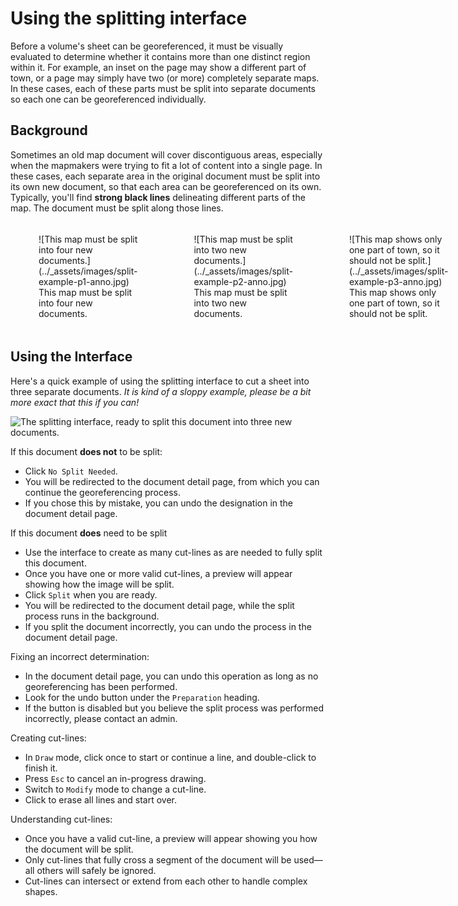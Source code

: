 # Using the splitting interface

Before a volume's sheet can be georeferenced, it must be visually evaluated to determine whether it contains more than one distinct region within it. For example, an inset on the page may show a different part of town, or a page may simply have two (or more) completely separate maps. In these cases, each of these parts must be split into separate documents so each one can be georeferenced individually.

## Background

Sometimes an old map document will cover discontiguous areas, especially when the mapmakers were trying to
fit a lot of content into a single page. In these cases, each separate area in the original document must be split into
its own new document, so that each area can be georeferenced on its own. Typically, you'll find
**strong black lines** delineating different parts of the map. The document must be split along those lines.
	<!-- <img width="100%" src="https://oldinsurancemaps.net/static/img/split-example-p1-anno.jpg" /> -->


<div markdown="span" style="display:flex; flex-direction:row;">
	<figure markdown="span" style="width:33%; padding:5px;">
		![This map must be split into four new documents.](../_assets/images/split-example-p1-anno.jpg)
		<figcaption>This map must be split into four new documents.</figcaption>
	</figure>
	<figure markdown="span" style="width:33%; padding:5px;">
		![This map must be split into two new documents.](../_assets/images/split-example-p2-anno.jpg)
		<figcaption>This map must be split into two new documents.</figcaption>
	</figure>
	<figure markdown="span" style="width:33%; padding:5px;">
		![This map shows only one part of town, so it should not be split.](../_assets/images/split-example-p3-anno.jpg)
		<figcaption>This map shows only one part of town, so it should not be split.</figcaption>
	</figure>
</div>

## Using the Interface

Here's a quick example of using the splitting interface to cut a sheet into three separate documents. *It is kind of a sloppy example, please be a bit more exact that this if you can!*

![The splitting interface, ready to split this document into three new documents.](../_assets/images/alex-split.gif)

If this document **does not** to be split:

- Click <code>No Split Needed</code>.
- You will be redirected to the document detail page, from which you can continue the georeferencing process.
- If you chose this by mistake, you can undo the designation in the document detail page.

If this document **does** need to be split

- Use the interface to create as many cut-lines as are needed to fully split this document.
- Once you have one or more valid cut-lines, a preview will appear showing how the image will be split.
- Click <code>Split</code> when you are ready.
- You will be redirected to the document detail page, while the split process runs in the background.
- If you split the document incorrectly, you can undo the process in the document detail page.

Fixing an incorrect determination:

- In the document detail page, you can undo this operation as long as no georeferencing has been performed.
- Look for the undo <i class="fa fa-undo"></i> button under the <code>Preparation</code> heading.
- If the button is disabled but you believe the split process was performed incorrectly, please contact an admin.

Creating cut-lines:

- In <code>Draw</code> mode, click once to start or continue a line, and double-click to finish it.
- Press <code>Esc</code> to cancel an in-progress drawing.
- Switch to <code>Modify</code> mode to change a cut-line.
- Click <i class="fa fa-refresh"></i> to erase all lines and start over.

Understanding cut-lines:

- Once you have a valid cut-line, a preview will appear showing you how the document will be split.
- Only cut-lines that fully cross a segment of the document will be used&mdash;all others will safely be ignored.
- Cut-lines can intersect or extend from each other to handle complex shapes.
